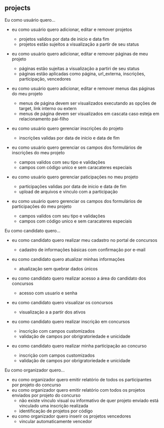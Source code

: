 ## projects ##

Eu como usuário quero...

- eu como usuário quero adicionar, editar e remover projetos
  - projetos validos por data de inicio e data fim
  - projetos estão sujeitos a visualização a partir de seu status

- eu como usuário quero adicionar, editar e remover páginas de meu projeto
  - páginas estão sujeitas a visualização a partiri de seu status
  - páginas estão aplicadas como página, url_externa, inscrições, participação, vencedores

- eu como usuário quero adicionar, editar e remover menus das páginas do meu projeto
  - menus de página devem ser visualizados executando as opções de target, link interno ou extern
  - menus de página devem ser visualizados em cascata caso esteja em relacionamento pai-filho

- eu como usuário quero gerenciar inscrições do projeto
  - inscrições validas por data de inicio e data de fim

- eu como usuário quero gerenciar os campos dos formulários de inscrições do meu projeto
  - campos validos com seu tipo e validações
  - campos com código unico e sem caracateres especiais

- eu como usuário quero gerenciar paticipações no meu projeto
  - participações validas por data de inicio e data de fim
  - upload de arquivos e vinculo com a participação

- eu como usuário quero gerenciar os campos dos formulários de participações do meu projeto
  - campos validos com seu tipo e validações
  - campos com código unico e sem caracateres especiais
  

Eu como candidato quero...

- eu como candidato quero realizar meu cadastro no portal de concursos
  - cadastro de informações básicas com confirmação por e-mail

- eu como candidato quero atualizar minhas informações
  - atualização sem quebrar dados únicos

- eu como candidato quero realizar acesso a área do candidato dos concursos
  - acesso com usuario e senha

- eu como candidato quero visualizar os concursos
  - visualização a a partir dos ativos

- eu como candidato quero realizar inscrição em concursos
  - inscrição com campos customizados 
  - validação de campos por obrigratoriedade e unicidade

- eu como candidato quero realizar minha participação ao concurso
  - inscrição com campos customizados 
  - validação de campos por obrigratoriedade e unicidade


Eu como organizador quero...

- eu como organizador quero emitir relatório de todos os participantes por projeto do concurso
- eu como organizador quero emitir relatório com todos os projetos enviados por projeto do concurso
  - não existe vínculo visual ou informativo de quer projeto enviado está vinculado uma inscrição realizada
  - identificação de projetos por código
- eu como organizador quero inserir os projetos vencedores
  - vincular automaticamente vencedor
